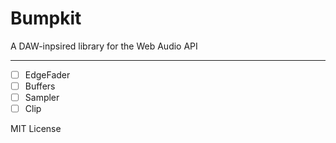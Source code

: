 
# Bumpkit

A DAW-inpsired library for the Web Audio API

---

- [ ] EdgeFader
- [ ] Buffers
- [ ] Sampler
- [ ] Clip

MIT License
